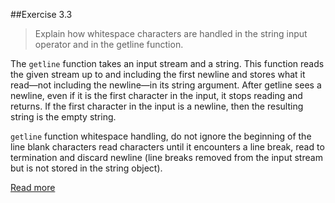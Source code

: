 ##Exercise 3.3>Explain how whitespace characters are handled in the stringinput operator and in the getline function.The `getline` function takes an input stream and a string.This function reads the given stream up to and including the first newline and stores what it read—not includingthe newline—in its string argument.After getline sees a newline, even if it is the first character in the input,it stops reading and returns.If the first character in the input is a newline,then the resulting string is the empty string.`getline` function whitespace handling,do not ignore the beginning of the line blank characters read charactersuntil it encounters a line break,read to termination and discard newline(line breaks removed from the input stream  but is not stored in the string object).[Read more](http://www.cplusplus.com/reference/string/string/getline/)